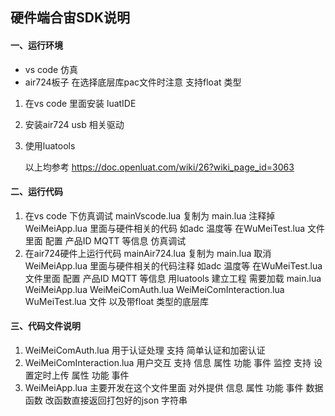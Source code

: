 ## 硬件端合宙SDK说明

#### 一、运行环境
- vs code 仿真
- air724板子 在选择底层库pac文件时注意 支持float 类型

1. 在vs code 里面安装 luatIDE 

2. 安装air724 usb 相关驱动

3. 使用luatools
    
   以上均参考 https://doc.openluat.com/wiki/26?wiki_page_id=3063

#### 二、运行代码

1. 在vs code 下仿真调试
    mainVscode.lua 复制为 main.lua 
    注释掉 WeiMeiApp.lua 里面与硬件相关的代码 如adc 温度等
    在WuMeiTest.lua 文件里面 配置 产品ID MQTT 等信息
    仿真调试
2. 在air724硬件上运行代码
   mainAir724.lua 复制为 main.lua 
   取消 WeiMeiApp.lua 里面与硬件相关的代码注释 如adc 温度等
   在WuMeiTest.lua 文件里面 配置 产品ID MQTT 等信息
   用luatools 建立工程 需要加载 main.lua WeiMeiApp.lua WeiMeiComAuth.lua  WeiMeiComInteraction.lua WuMeiTest.lua 文件 以及带float 类型的底层库

#### 三、代码文件说明

1. WeiMeiComAuth.lua 用于认证处理
        支持 简单认证和加密认证
2. WeiMeiComInteraction.lua  用户交互
        支持 信息 属性 功能 事件 监控 
        支持 设置定时上传 属性 功能 事件
3. WeiMeiApp.lua
        主要开发在这个文件里面
        对外提供 信息 属性 功能 事件 数据函数 改函数直接返回打包好的json 字符串
